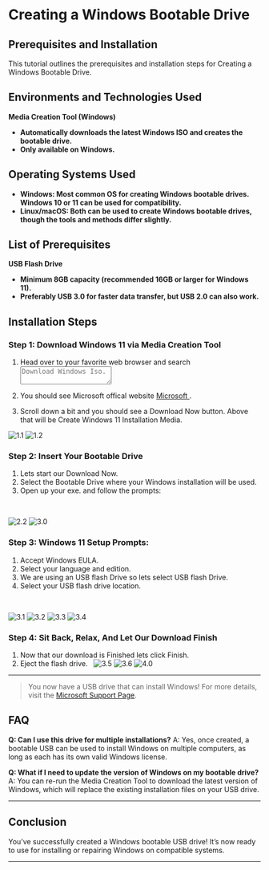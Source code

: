 # Creating a Windows Bootable Drive 

## Prerequisites and Installation

This tutorial outlines the prerequisites and installation steps for Creating a Windows Bootable Drive.

## Environments and Technologies Used
 **Media Creation Tool (Windows)**
-  **Automatically downloads the latest Windows ISO and creates the bootable drive.** 
-  **Only available on Windows.** 

## Operating Systems Used
- **Windows: Most common OS for creating Windows bootable drives. Windows 10 or 11 can be used for compatibility.**
- **Linux/macOS: Both can be used to create Windows bootable drives, though the tools and methods differ slightly.**

## List of Prerequisites
**USB Flash Drive**
- **Minimum 8GB capacity (recommended 16GB or larger for Windows 11).**
- **Preferably USB 3.0 for faster data transfer, but USB 2.0 can also work.**

## Installation Steps

### Step 1: Download Windows 11 via Media Creation Tool

1. Head over to your favorite web browser and search <textarea placeholder="Download Windows Iso."></textarea>
 
2. You should see Microsoft offical website [Microsoft ](https://www.microsoft.com/en-us/software-download/windows11) .
3. Scroll down a bit and you should see a Download Now button. Above that will be Create Windows 11 Installation Media.
&nbsp;

![1.1](https://i.imgur.com/WPEvwD9.png)
![1.2](https://i.imgur.com/rmagtPF.png)

### Step 2: Insert Your Bootable Drive
1. Lets start our Download Now.
2. Select the Bootable Drive where your Windows installation will be used.
3. Open up your exe. and follow the prompts:

&nbsp;

![2.2](https://i.imgur.com/rH6JAOs.png) 
![3.0](https://i.imgur.com/uQ0aXT5.png)


### Step 3: Windows 11 Setup Prompts: 
1. Accept Windows EULA.
2. Select your language and edition.
3. We are using an USB flash Drive so lets select USB flash Drive. 
4. Select your USB flash drive location.

&nbsp;

![3.1](https://i.imgur.com/OSuS9Vb.png)
![3.2](https://i.imgur.com/AcAOrYF.png)
![3.3](https://i.imgur.com/ZlptqQj.png)
![3.4](https://i.imgur.com/WW5WpBr.png)


### Step 4: Sit Back, Relax, And Let Our Download Finish

1. Now that our download is Finished lets click Finish.
2. Eject the flash drive.
&nbsp;
![3.5](https://i.imgur.com/FNUuuUX.png)
![3.6](https://i.imgur.com/AXGTRor.png)
![4.0](https://i.imgur.com/LKbxpbK.png)

---

>You now have a USB drive that can install Windows! For more details, visit the [Microsoft Support Page](https://support.microsoft.com/en-us).

## FAQ
**Q: Can I use this drive for multiple installations?**
A: Yes, once created, a bootable USB can be used to install Windows on multiple computers, as long as each has its own valid Windows license.

**Q: What if I need to update the version of Windows on my bootable drive?**
A: You can re-run the Media Creation Tool to download the latest version of Windows, which will replace the existing installation files on your USB drive.
-- -
## Conclusion
You’ve successfully created a Windows bootable USB drive! It’s now ready to use for installing or repairing Windows on compatible systems. 
-- -
